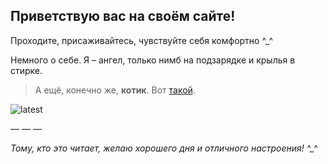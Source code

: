 ## Приветствую вас на своём сайте!

Проходите, присаживайтесь, чувствуйте себя комфортно ^_^

Немного о себе. Я – ангел, только нимб на подзарядке и крылья в стирке. 

> А ещё, конечно же, **котик**. Вот [такой](https://ru.wikipedia.org/wiki/%D0%91%D0%BE%D0%BB%D1%8C%D1%88%D0%BE%D0%B9_%D0%A8%D0%BB%D1%91%D0%BF%D0%B0).

![latest](https://github.com/ashenvalee/about-me/assets/136181046/deb4d713-ab72-48d3-ba48-40cc530c0aff)

— — —

*Тому, кто это читает, желаю хорошего дня и отличного настроения! ^_^*
